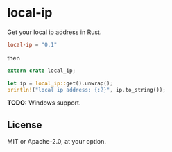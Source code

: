 # local-ip

Get your local ip address in Rust.

```toml
local-ip = "0.1"
```

then

```rust
extern crate local_ip;

let ip = local_ip::get().unwrap();
println!("local ip address: {:?}", ip.to_string());
```

**TODO:** Windows support.

## License

MIT or Apache-2.0, at your option.
